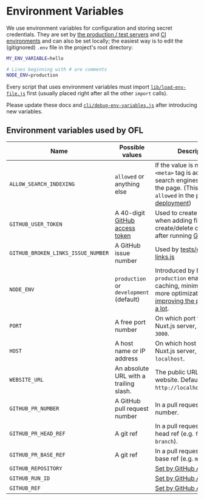# Environment Variables

We use environment variables for configuration and storing secret credentials. They are set by [the production / test servers](ui.md#deployment) and [CI environments](testing.md) and can also be set locally; the easiest way is to edit the (gitignored) `.env` file in the project's root directory:

```bash
MY_ENV_VARIABLE=hello

# Lines beginning with # are comments
NODE_ENV=production
```

Every script that uses environment variables must import [`lib/load-env-file.js`](../lib/load-env-file.js) first (usually placed right after all the other `import` calls).

Please update these docs and [`cli/debug-env-variables.js`](../cli/debug-env-variables.js) after introducing new variables.

## Environment variables used by OFL

| Name                              | Possible values                            | Description                        |
|-----------------------------------|--------------------------------------------|------------------------------------|
|`ALLOW_SEARCH_INDEXING`            | `allowed` or anything else                 | If the value is not `allowed`, a `<meta>` tag is added to tell search engines not to index the page. (This is only `allowed` in the [production deployment](ui.md#deployment)) |
|`GITHUB_USER_TOKEN`                | A 40-digit [GitHub access token][gh-token] | Used to create pull request when adding fixtures and create/delete comments after running [GitHub tests](testing.md) |
|`GITHUB_BROKEN_LINKS_ISSUE_NUMBER` | A GitHub issue number                      | Used by [tests/external-links.js](../tests/external-links.js) |
|`NODE_ENV`                         | `production` or `development` (default)    | Introduced by Express.js, `production` enables caching, minimizing and more optimizations [improving the performance a lot][node-env-perf]. |
|`PORT`                             | A free port number                         | On which port to start the Nuxt.js server, defaults to `3000`. |
|`HOST`                             | A host name or IP address                  | On which host to start the Nuxt.js server, defaults to `localhost`. |
|`WEBSITE_URL`                      | An absolute URL with a trailing slash.     | The public URL of the website. Defaults to `http://localhost:${PORT}/`. |
|`GITHUB_PR_NUMBER`                 | A GitHub pull request number               | In a pull request, the PR number. |
|`GITHUB_PR_HEAD_REF`               | A git ref                                  | In a pull request, the PR head ref (e.g. `feature-branch`). |
|`GITHUB_PR_BASE_REF`               | A git ref                                  | In a pull request, the PR base ref (e.g. `master`). |
|`GITHUB_REPOSITORY`                |                                            | [Set by GitHub Actions][gh-actions-docs] |
|`GITHUB_RUN_ID`                    |                                            | [Set by GitHub Actions][gh-actions-docs] |
|`GITHUB_REF`                       |                                            | [Set by GitHub Actions][gh-actions-docs] |

[gh-token]: <https://github.com/settings/tokens>
[node-env-perf]: <https://www.dynatrace.com/blog/the-drastic-effects-of-omitting-node_env-in-your-express-js-applications/>
[gh-actions-docs]: <https://docs.github.com/en/free-pro-team@latest/actions/reference/environment-variables>
